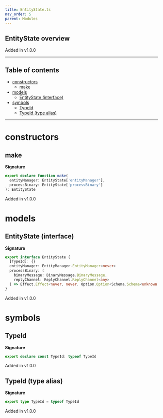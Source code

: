 ```yaml
---
title: EntityState.ts
nav_order: 5
parent: Modules
---
```


## EntityState overview

Added in v1.0.0

---

<h2 class="text-delta">Table of contents</h2>

- [constructors](#constructors)
  - [make](#make)
- [models](#models)
  - [EntityState (interface)](#entitystate-interface)
- [symbols](#symbols)
  - [TypeId](#typeid)
  - [TypeId (type alias)](#typeid-type-alias)

---

# constructors

## make

**Signature**

```ts
export declare function make(
  entityManager: EntityState['entityManager'],
  processBinary: EntityState['processBinary']
): EntityState
```

Added in v1.0.0

# models

## EntityState (interface)

**Signature**

```ts
export interface EntityState {
  [TypeId]: {}
  entityManager: EntityManager.EntityManager<never>
  processBinary: (
    binaryMessage: BinaryMessage.BinaryMessage,
    replyChannel: ReplyChannel.ReplyChannel<any>
  ) => Effect.Effect<never, never, Option.Option<Schema.Schema<unknown, any>>>
}
```

Added in v1.0.0

# symbols

## TypeId

**Signature**

```ts
export declare const TypeId: typeof TypeId
```

Added in v1.0.0

## TypeId (type alias)

**Signature**

```ts
export type TypeId = typeof TypeId
```

Added in v1.0.0

